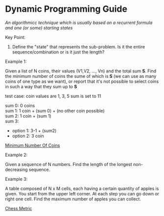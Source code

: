 # Dynamic Programming Guide

_An algorithmicc technique which is usually based on a recurrent formula and one (or some) starting states_

Key Point:

1. Define the "state" that represents the sub-problem. Is it the entire sequence/combination or is it just the length?

Example 1:

Given a list of N coins, their values (V1,V2, ..., Vn) and the total sum **S**. Find the minimum number of coins the sume of which is **S** (we can use as many coins of one type as we want), or report that it's not possible to select coins in such a way that they sum up to **S**

test case:
coin values are 1, 3, 5
sum is set to 11

sum 0: 0 coins  
sum 1: 1 coin + (sum 0) + (no other coin possible)  
sum 2: 1 coin + (sum 1)  
sum 3:

* option 1: 3-1 + (sum2)
* option 2: 3 coin

[Minimum Number Of Coins]('./minNumOfCoins.js')

Example 2:

Given a sequence of N numbers. Find the length of the longest non-decreasing sequence.

Example 3:

A table composed of N x M cells, each having a certain quantity of apples is given. You start from the upper left corner. At each step you can go down or right one cell. Find the maximum number of apples you can collect.

[Chess Metric]('./chessMetric.js')
